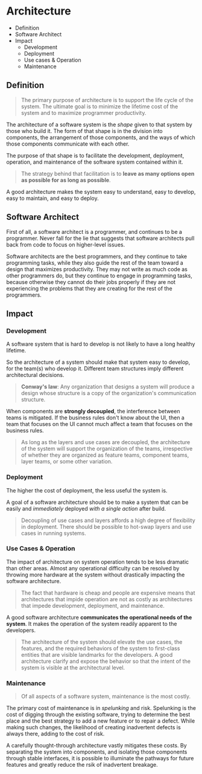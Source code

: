# Architecture

* Definition
* Software Architect
* Impact
  * Development
  * Deployment
  * Use cases & Operation
  * Maintenance

## Definition

> The primary purpose of architecture is to support the life cycle of the system. The ultimate goal is to minimize the lifetime cost of the system and to maximize programmer productivity.

The architecture of a software system is the *shape* given to that system by those who build it. The form of that shape is in the division into components, the arrangement of those components, and the ways of which those components communicate with each other.

The purpose of that shape is to facilitate the development, deployment, operation, and maintenance of the software system contained within it.

> The strategy behind that facilitation is to **leave as many options open as possible for as long as possible**.

A good architecture makes the system easy to understand, easy to develop, easy to maintain, and easy to deploy.

## Software Architect

First of all, a software architect is a programmer, and continues to be a programmer. Never fall for the lie that suggests that software architects pull back from code to focus on higher-level issues.

Software architects are the best programmers, and they continue to take programming tasks, while they also guide the rest of the team toward a design that maximizes productivity. They may not write as much code as other programmers do, but they continue to engage in programming tasks, because otherwise they cannot do their jobs properly if they are not experiencing the problems that they are creating for the rest of the programmers.

## Impact

### Development

A software system that is hard to develop is not likely to have a long healthy lifetime.

So the architecture of a system should make that system easy to develop, for the team(s) who develop it. Different team structures imply different architectural decisions.

> **Conway's law**: Any organization that designs a system will produce a design whose structure is a copy of the organization's communication structure.

When components are **strongly decoupled**, the interference between teams is mitigated. If the business rules don't know about the UI, then a team that focuses on the UI cannot much affect a team that focuses on the business rules.

> As long as the layers and use cases are decoupled, the architecture of the system will support the organization of the teams, irrespective of whether they are organized as feature teams, component teams, layer teams, or some other variation.

### Deployment

The higher the cost of deployment, the less useful the system is.

A goal of a software architecture should be to make a system that can be easily and *immediately* deployed *with a single action* after build.

> Decoupling of use cases and layers affords a high degree of flexibility in deployment. There should be possible to hot-swap layers and use cases in running systems.

### Use Cases & Operation

The impact of architecture on system operation tends to be less dramatic than other areas. Almost any operational difficulty can be resolved by throwing more hardware at the system without drastically impacting the software architecture.

> The fact that hardware is cheap and people are expensive means that architectures that impide operation are not as costly as architectures that impede development, deployment, and maintenance.

A good software architecture **communicates the operational needs of the system**. It makes the operation of the system readily apparent to the developers.

> The architecture of the system should elevate the use cases, the features, and the required behaviors of the system to first-class entities that are visible landmarks for the developers. A good architecture clarify and expose the behavior so that the intent of the system is visible at the architectural level.

### Maintenance

> Of all aspects of a software system, maintenance is the most costly.

The primary cost of maintenance is in *spelunking* and risk. Spelunking is the cost of digging through the existing software, trying to determine the best place and the best strategy to add a new feature or to repair a defect. While making such changes, the likelihood of creating inadvertent defects is always there, adding to the cost of risk.

A carefully thought-through architecture vastly mitigates these costs. By separating the system into components, and isolating those components through stable interfaces, it is possible to illuminate the pathways for future features and greatly reduce the rsik of inadvertent breakage.
